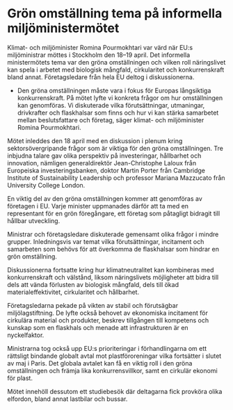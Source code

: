 # Grön omställning tema på informella miljöministermötet

Klimat- och miljöminister Romina Pourmokhtari var värd när EU:s miljöministrar möttes i Stockholm den 18–19 april. Det informella ministermötets tema var den gröna omställningen och vilken roll näringslivet kan spela i arbetet med biologisk mångfald, cirkularitet och konkurrenskraft bland annat. Företagsledare från hela EU deltog i diskussionerna.

- Den gröna omställningen måste vara i fokus för Europas långsiktiga konkurrenskraft. På mötet lyfte vi konkreta frågor om hur omställningen kan genomföras. Vi diskuterade vilka förutsättningar, utmaningar, drivkrafter och flaskhalsar som finns och hur vi kan stärka samarbetet mellan beslutsfattare och företag, säger klimat- och miljöminister Romina Pourmokhtari.

Mötet inleddes den 18 april med en diskussion i plenum kring sektorsövergripande frågor som är viktiga för den gröna omställningen. Tre inbjudna talare gav olika perspektiv på investeringar, hållbarhet och innovation, nämligen generaldirektör Jean-Christophe Laloux från Europeiska investeringsbanken, doktor Martin Porter från Cambridge Institute of Sustainability Leadership och professor Mariana Mazzucato från University College London.

En viktig del av den gröna omställningen kommer att genomföras av företagen i EU. Varje minister uppmanades därför att ta med en representant för en grön föregångare, ett företag som påtagligt bidragit till hållbar utveckling.

Ministrar och företagsledare diskuterade gemensamt olika frågor i mindre grupper. Inledningsvis var temat vilka förutsättningar, incitament och samarbeten som behövs för att överkomma de flaskhalsar som hindrar en grön omställning.

Diskussionerna fortsatte kring hur klimatneutralitet kan kombineras med konkurrenskraft och välstånd, liksom näringslivets möjligheter att bidra till dels att vända förlusten av biologisk mångfald, dels till ökad materialeffektivitet, cirkularitet och hållbarhet.

Företagsledarna pekade på vikten av stabil och förutsägbar miljölagstiftning. De lyfte också behovet av ekonomiska incitament för cirkulära material och produkter, beskrev tillgången till kompetens och kunskap som en flaskhals och menade att infrastrukturen är en nyckelfaktor.

Ministrarna tog också upp EU:s prioriteringar i förhandlingarna om ett rättsligt bindande globalt avtal mot plastföroreningar vilka fortsätter i slutet av maj i Paris. Det globala avtalet kan få en viktig roll i den gröna omställningen och främja lika konkurrensvillkor, samt en cirkulär ekonomi för plast.

Mötet innehöll dessutom ett studiebesök där deltagarna fick provköra olika elfordon, bland annat lastbilar och bussar.
